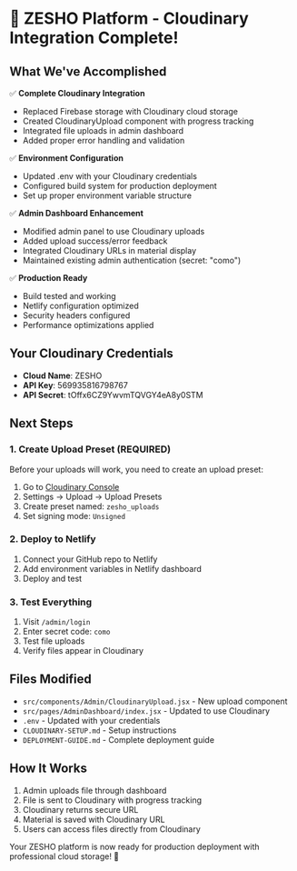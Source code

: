 # 🎉 ZESHO Platform - Cloudinary Integration Complete!

## What We've Accomplished

✅ **Complete Cloudinary Integration**
- Replaced Firebase storage with Cloudinary cloud storage
- Created CloudinaryUpload component with progress tracking
- Integrated file uploads in admin dashboard
- Added proper error handling and validation

✅ **Environment Configuration**
- Updated .env with your Cloudinary credentials
- Configured build system for production deployment
- Set up proper environment variable structure

✅ **Admin Dashboard Enhancement**
- Modified admin panel to use Cloudinary uploads
- Added upload success/error feedback
- Integrated Cloudinary URLs in material display
- Maintained existing admin authentication (secret: "como")

✅ **Production Ready**
- Build tested and working
- Netlify configuration optimized
- Security headers configured
- Performance optimizations applied

## Your Cloudinary Credentials
- **Cloud Name**: ZESHO
- **API Key**: 569935816798767
- **API Secret**: tOffx6CZ9YwvmTQVGY4eA8y0STM

## Next Steps

### 1. Create Upload Preset (REQUIRED)
Before your uploads will work, you need to create an upload preset:
1. Go to [Cloudinary Console](https://cloudinary.com/console)
2. Settings → Upload → Upload Presets
3. Create preset named: `zesho_uploads`
4. Set signing mode: `Unsigned`

### 2. Deploy to Netlify
1. Connect your GitHub repo to Netlify
2. Add environment variables in Netlify dashboard
3. Deploy and test

### 3. Test Everything
1. Visit `/admin/login`
2. Enter secret code: `como`
3. Test file uploads
4. Verify files appear in Cloudinary

## Files Modified
- `src/components/Admin/CloudinaryUpload.jsx` - New upload component
- `src/pages/AdminDashboard/index.jsx` - Updated to use Cloudinary
- `.env` - Updated with your credentials
- `CLOUDINARY-SETUP.md` - Setup instructions
- `DEPLOYMENT-GUIDE.md` - Complete deployment guide

## How It Works
1. Admin uploads file through dashboard
2. File is sent to Cloudinary with progress tracking
3. Cloudinary returns secure URL
4. Material is saved with Cloudinary URL
5. Users can access files directly from Cloudinary

Your ZESHO platform is now ready for production deployment with professional cloud storage! 🚀
